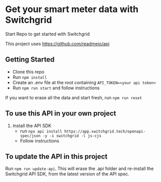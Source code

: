 # Get your smart meter data with Switchgrid
Start Repo to get started with Switchgrid

This project uses https://github.com/readmeio/api


## Getting Started
- Clone this repo
- Run `npm install`
- Create an .env file at the root containing `API_TOKEN=<your api token>`
- Run `npm run start` and follow instructions

If you want to erase all the data and start fresh, run `npm run reset`

## To use this API in your own project


1. Install the API SDK
    - run `npx api install https://app.switchgrid.tech/openapi-spec/json -y -i switchgrid -l js-cjs`
    - Follow instructions


## To update the API in this project 
Run `npm run update-api`. This will erase the .api folder and re-install the Switchgrid API SDK, from the latest version of the API spec.
